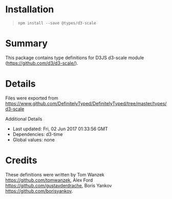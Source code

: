 # Installation
> `npm install --save @types/d3-scale`

# Summary
This package contains type definitions for D3JS d3-scale module (https://github.com/d3/d3-scale/).

# Details
Files were exported from https://www.github.com/DefinitelyTyped/DefinitelyTyped/tree/master/types/d3-scale

Additional Details
 * Last updated: Fri, 02 Jun 2017 01:33:56 GMT
 * Dependencies: d3-time
 * Global values: none

# Credits
These definitions were written by Tom Wanzek <https://github.com/tomwanzek>, Alex Ford <https://github.com/gustavderdrache>, Boris Yankov <https://github.com/borisyankov>.
